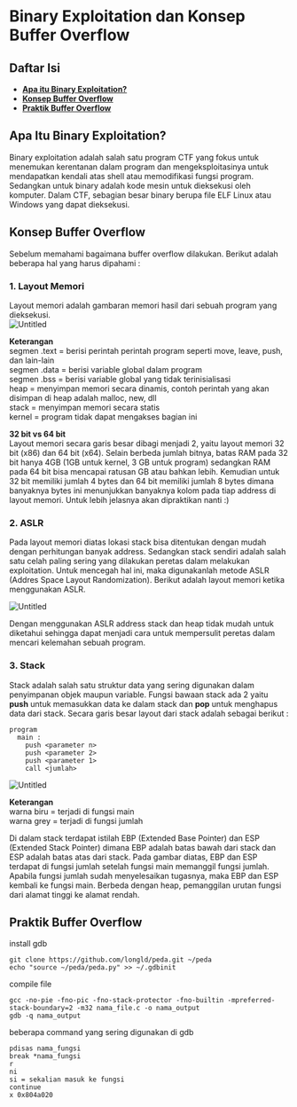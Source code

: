 # Binary Exploitation dan Konsep Buffer Overflow

## **Daftar Isi**

- [**Apa itu Binary Exploitation?**](#apa-itu-binary-exploitation?)
- [**Konsep Buffer Overflow**](#konsep-buffer-overflow)
- [**Praktik Buffer Overflow**](#konsep-forensik)

## Apa Itu Binary Exploitation?

Binary exploitation adalah salah satu program CTF yang fokus untuk menemukan kerentanan dalam program dan mengeksploitasinya untuk mendapatkan kendali atas shell atau
memodifikasi fungsi program. Sedangkan untuk binary adalah kode mesin untuk dieksekusi oleh komputer. Dalam CTF, sebagian besar binary berupa file ELF Linux atau Windows
yang dapat dieksekusi.

## Konsep Buffer Overflow

Sebelum memahami bagaimana buffer overflow dilakukan. Berikut adalah beberapa hal yang harus dipahami :

### 1. Layout Memori

Layout memori adalah gambaran memori hasil dari sebuah program yang dieksekusi.  
![Untitled](https://user-images.githubusercontent.com/87466033/129343635-8ccb66e2-1007-4a83-b1b5-d4a17a3c15cf.png)

**Keterangan**  
segmen .text = berisi perintah perintah program seperti move, leave, push, dan lain-lain  
segmen .data = berisi variable global dalam program  
segmen .bss = berisi variable global yang tidak terinisialisasi  
heap = menyimpan memori secara dinamis, contoh perintah yang akan disimpan di heap adalah malloc, new, dll  
stack = menyimpan memori secara statis  
kernel = program tidak dapat mengakses bagian ini

**32 bit vs 64 bit**  
Layout memori secara garis besar dibagi menjadi 2, yaitu layout memori 32 bit (x86) dan 64 bit (x64). Selain berbeda jumlah bitnya, batas RAM pada 32 bit hanya 4GB (1GB untuk
kernel, 3 GB untuk program) sedangkan RAM pada 64 bit bisa mencapai ratusan GB atau bahkan lebih. Kemudian untuk 32 bit memiliki jumlah 4 bytes dan 64 bit memiliki jumlah 8 bytes
dimana banyaknya bytes ini menunjukkan banyaknya kolom pada tiap address di layout memori. Untuk lebih jelasnya akan dipraktikan nanti :)

### 2. ASLR

Pada layout memori diatas lokasi stack bisa ditentukan dengan mudah dengan perhitungan banyak address. Sedangkan stack sendiri adalah salah satu celah paling sering yang dilakukan
peretas dalam melakukan exploitation. Untuk mencegah hal ini, maka digunakanlah metode ASLR (Addres Space Layout Randomization). Berikut adalah layout memori ketika menggunakan
ASLR.

![Untitled](https://user-images.githubusercontent.com/87466033/129348709-c35be273-96e8-4979-8c12-ee60cd7e8b71.png)

Dengan menggunakan ASLR address stack dan heap tidak mudah untuk diketahui sehingga dapat menjadi cara untuk mempersulit peretas dalam mencari kelemahan sebuah program.

### 3. Stack

Stack adalah salah satu struktur data yang sering digunakan dalam penyimpanan objek maupun variable. Fungsi bawaan stack ada 2 yaitu **push** untuk memasukkan data ke dalam stack
dan **pop** untuk menghapus data dari stack. Secara garis besar layout dari stack adalah sebagai berikut :

```
program
  main :
    push <parameter n>
    push <parameter 2>
    push <parameter 1>
    call <jumlah>
```

![Untitled](https://user-images.githubusercontent.com/87466033/129351559-65b6050b-6927-474c-b4a9-3cd6bd51fc0c.png)

**Keterangan**  
warna biru = terjadi di fungsi main  
warna grey = terjadi di fungsi jumlah

Di dalam stack terdapat istilah EBP (Extended Base Pointer) dan ESP (Extended Stack Pointer) dimana EBP adalah batas bawah dari stack dan ESP adalah batas atas dari stack. Pada
gambar diatas, EBP dan ESP terdapat di fungsi jumlah setelah fungsi main memanggil fungsi jumlah. Apabila fungsi jumlah sudah menyelesaikan tugasnya, maka EBP dan ESP kembali ke
fungsi main. Berbeda dengan heap, pemanggilan urutan fungsi dari alamat tinggi ke alamat rendah.

## Praktik Buffer Overflow

install gdb

```
git clone https://github.com/longld/peda.git ~/peda
echo "source ~/peda/peda.py" >> ~/.gdbinit
```

compile file

```
gcc -no-pie -fno-pic -fno-stack-protector -fno-builtin -mpreferred-stack-boundary=2 -m32 nama_file.c -o nama_output
gdb -q nama_output
```

beberapa command yang sering digunakan di gdb

```
pdisas nama_fungsi
break *nama_fungsi
r
ni
si = sekalian masuk ke fungsi
continue
x 0x804a020
```
